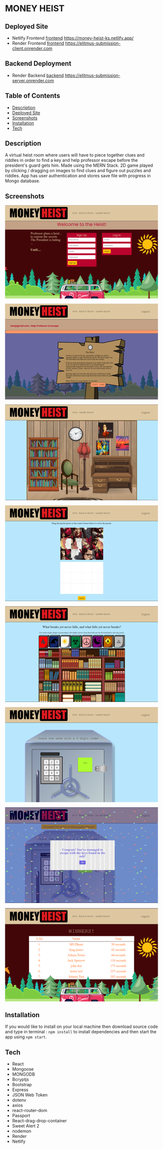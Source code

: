# MONEY HEIST


## Deployed Site

* Netlify Frontend [frontend](https://money-heist-ks.netlify.app/) https://money-heist-ks.netlify.app/
* Render Frontend [frontend](https://elitmus-submission-client.onrender.com) https://elitmus-submission-client.onrender.com

## Backend Deployment

* Render Backend [backend](https://elitmus-submission-server.onrender.com) https://elitmus-submission-server.onrender.com

## Table of Contents

* [Description](#description)
* [Deployed Site](#deployed-site)
* [Screenshots](#screenshots)
* [Installation](#installation)
* [Tech](#tech)

## Description

A virtual heist room where users will have to piece together clues and riddles in order to find a key and help professor escape before the president's guard gets him. Made using the MERN Stack. 2D game played by clicking / dragging on images to find clues and figure out puzzles and riddles. App has user authentication and stores save file with progress in Mongo database.

## Screenshots

![Login Screen](https://github.com/SHUKLA-KUSHAGRA/E-litmus-Submission/blob/master/screenshots/home%20page.png)

![Game Info Screen](https://github.com/SHUKLA-KUSHAGRA/E-litmus-Submission/blob/master/screenshots/start%20page.png)

![Office](https://github.com/SHUKLA-KUSHAGRA/E-litmus-Submission/blob/master/screenshots/office%20page.png)

![Painting](https://github.com/SHUKLA-KUSHAGRA/E-litmus-Submission/blob/master/screenshots/painting%20page.png)

![Bookshelf](https://github.com/SHUKLA-KUSHAGRA/E-litmus-Submission/blob/master/screenshots/bookself%20page.png)

![Safe](https://github.com/SHUKLA-KUSHAGRA/E-litmus-Submission/blob/master/screenshots/vault%20page.png)

![Winning](https://github.com/SHUKLA-KUSHAGRA/E-litmus-Submission/blob/master/screenshots/winning%20page.png)

![LeaderBoard](https://github.com/SHUKLA-KUSHAGRA/E-litmus-Submission/blob/master/screenshots/leaderboard%20page.png)

## Installation

If you would like to install on your local machine then download source code and type in terminal :
` npm install ` to install dependencies and then start the app using ` npm start `.  

## Tech

* React
* Mongoose
* MONGODB
* Bcryptjs
* Bootstrap
* Express
* JSON Web Token
* dotenv
* axios
* react-router-dom
* Passport
* React-drag-drop-container
* Sweet Alert 2
* nodemon
* Render
* Netlify
